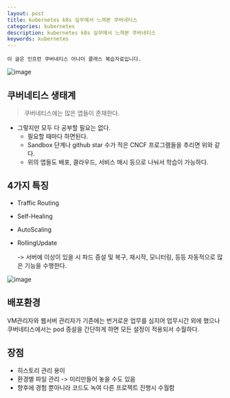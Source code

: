 ```yaml
---
layout: post
title: kubernetes k8s 실무에서 느껴본 쿠버네티스
categories: kubernetes
description: kubernetes k8s 실무에서 느껴본 쿠버네티스
keywords: kubernetes
---
```


~~~
이 글은 인프런 쿠버네티스 어나더 클래스 복습자료입니다.
~~~


![image](https://github.com/user-attachments/assets/b89af021-aa22-4b4a-81a0-9a133075edea)


## 쿠버네티스 생태계

> 쿠버네티스에는 많은 앱들이 존재한다.
* 그렇지만 모두 다 공부할 필요는 없다.
    * 필요할 때마다 하면된다.
    * Sandbox 단계나 github star 수가 적은 CNCF 프로그램들을 추리면 위와 같다.
    * 위의 앱들도 배포, 클라우드, 서비스 매시 등으로 나눠서 학습이 가능하다.

## 4가지 특징

- Traffic Routing
- Self-Healing
- AutoScaling
- RollingUpdate

    -> 서버에 이상이 있을 시 파드 증설 및 복구, 재시작, 모니터링, 등등 자동적으로 많은 기능을 수행한다.

![image](https://github.com/user-attachments/assets/56e4e9a3-0931-4b94-8d2c-88ab579368c7)

## 배포환경

VM관리자와 웹서버 관리자가 기존에는 번거로운 업무를 심지어 업무시간 외에 했으나
쿠버네티스에서는 pod 증설을 간단하게 하면 모든 설정이 적용되서 수월하다.

## 장점

* 히스토리 관리 용이
* 환경별 파일 관리 -> 미리만들어 놓을 수도 있음
* 향후에 경험 뿐아니라 코드도 녹여 다른 프로젝트 진행시 수월함 